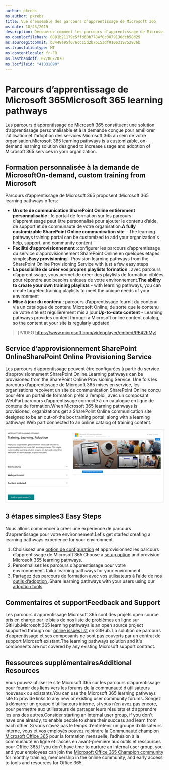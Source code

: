 ```yaml
---
author: pkrebs
ms.author: pkrebs
title: Vue d’ensemble des parcours d’apprentissage de Microsoft 365
ms.date: 10/23/2019
description: Découvrez comment les parcours d’apprentissage de Microsoft 365 peuvent accélérer l’utilisation et l’adoption des services Microsoft 365 au sein de votre organisation. Les parcours d’apprentissage incluent un composant WebPart SharePoint Online personnalisé et un site de formation modernes de communications SharePoint Online qui est facilement configuré pour votre locataire Microsoft 365.
ms.openlocfilehash: 0881b21179c5ffd60b7784f0c3879136dcb58d29
ms.sourcegitcommit: b3448e95f676ccc5d2b7b153df9106319752936b
ms.translationtype: MT
ms.contentlocale: fr-FR
ms.lasthandoff: 02/06/2020
ms.locfileid: "41831890"
---
```

# <a name="microsoft-365-learning-pathways"></a><span data-ttu-id="fbd33-104">Parcours d’apprentissage de Microsoft 365</span><span class="sxs-lookup"><span data-stu-id="fbd33-104">Microsoft 365 learning pathways</span></span> 
<span data-ttu-id="fbd33-105">Les parcours d’apprentissage de Microsoft 365 constituent une solution d’apprentissage personnalisable et à la demande conçue pour améliorer l’utilisation et l’adoption des services Microsoft 365 au sein de votre organisation.</span><span class="sxs-lookup"><span data-stu-id="fbd33-105">Microsoft 365 learning pathways is a customizable, on-demand learning solution designed to increase usage and adoption of Microsoft 365 services in your organization.</span></span>    

## <a name="on-demand-custom-training-from-microsoft"></a><span data-ttu-id="fbd33-106">Formation personnalisée à la demande de Microsoft</span><span class="sxs-lookup"><span data-stu-id="fbd33-106">On-demand, custom training from Microsoft</span></span>

<span data-ttu-id="fbd33-107">Parcours d’apprentissage de Microsoft 365 proposent :</span><span class="sxs-lookup"><span data-stu-id="fbd33-107">Microsoft 365 learning pathways offers:</span></span>

- <span data-ttu-id="fbd33-108">**Un site de communication SharePoint Online entièrement personnalisable** : le portail de formation sur les parcours d’apprentissage peut être personnalisé pour ajouter le contenu d’aide, de support et de communauté de votre organisation.</span><span class="sxs-lookup"><span data-stu-id="fbd33-108">**A fully customizable SharePoint Online communication site** - The learning pathways training portal can be customized to add your organization's help, support, and community content</span></span>
- <span data-ttu-id="fbd33-109">**Facilité d’approvisionnement** :configurer les parcours d’apprentissage du service d’approvisionnement SharePoint Online en quelques étapes simples</span><span class="sxs-lookup"><span data-stu-id="fbd33-109">**Easy provisioning** - Provision learning pathways from the SharePoint Online Provisioning Service with just a few easy steps</span></span>
- <span data-ttu-id="fbd33-110">**La possibilité de créer vos propres playlists formation** : avec parcours d’apprentissage, vous permet de créer des playlists de formation ciblées pour répondre aux besoins uniques de votre environnement.</span><span class="sxs-lookup"><span data-stu-id="fbd33-110">**The ability to create your own training playlists** - with learning pathways, you can create targeted training playlists to meet the unique needs of your environment</span></span>
- <span data-ttu-id="fbd33-111">**Mise à jour du contenu** : parcours d’apprentissage fournit du contenu via un catalogue de contenu Microsoft Online, de sorte que le contenu de votre site est régulièrement mis à jour.</span><span class="sxs-lookup"><span data-stu-id="fbd33-111">**Up-to-date content** - Learning pathways provides content through a Microsoft online content catalog, so the content at your site is regularly updated</span></span>

> [!VIDEO https://www.microsoft.com/videoplayer/embed/RE42hMy]

## <a name="sharepoint-online-provisioning-service"></a><span data-ttu-id="fbd33-112">Service d’approvisionnement SharePoint Online</span><span class="sxs-lookup"><span data-stu-id="fbd33-112">SharePoint Online Provisioning Service</span></span> 
<span data-ttu-id="fbd33-113">Les parcours d’apprentissage peuvent être configurées à partir du service d’approvisionnement SharePoint Online.</span><span class="sxs-lookup"><span data-stu-id="fbd33-113">Learning pathways can be provisioned from the SharePoint Online Provisioning Service.</span></span> <span data-ttu-id="fbd33-114">Une fois les parcours d’apprentissage de Microsoft 365 mises en service, les organisations reçoivent un site de communication SharePoint Online conçu pour être un portail de formation prêts à l’emploi, avec un composant WebPart parcours d’apprentissage connecté à un catalogue en ligne de contenu de formation.</span><span class="sxs-lookup"><span data-stu-id="fbd33-114">When Microsoft 365 learning pathways is provisioned, organizations get a SharePoint Online communication site designed to be an out-of-the box training portal, along with a learning pathways Web part connected to an online catalog of training content.</span></span> 

![cg-provision.png](media/cg-provision.png)

## <a name="3-easy-steps"></a><span data-ttu-id="fbd33-116">3 étapes simples</span><span class="sxs-lookup"><span data-stu-id="fbd33-116">3 Easy Steps</span></span>
<span data-ttu-id="fbd33-117">Nous allons commencer à créer une expérience de parcours d’apprentissage pour votre environnement.</span><span class="sxs-lookup"><span data-stu-id="fbd33-117">Let's get started creating a learning pathways experience for your environment.</span></span>
1. <span data-ttu-id="fbd33-118">Choisissez une [option de configuration](custom_setupoptions.md) et approvisionnez les parcours d’apprentissage de Microsoft 365.</span><span class="sxs-lookup"><span data-stu-id="fbd33-118">Choose a [setup option](custom_setupoptions.md) and provision Microsoft 365 learning pathways.</span></span>  
2. <span data-ttu-id="fbd33-119">Personnalisez les parcours d’apprentissage pour votre environnement.</span><span class="sxs-lookup"><span data-stu-id="fbd33-119">Tailor learning pathways for your environment.</span></span>
3. <span data-ttu-id="fbd33-120">Partagez des parcours de formation avec vos utilisateurs à l’aide de nos [outils d’adoption ](driveadoption.md).</span><span class="sxs-lookup"><span data-stu-id="fbd33-120">Share learning pathways with your users using our [adoption tools](driveadoption.md).</span></span>

## <a name="feedback-and-support"></a><span data-ttu-id="fbd33-121">Commentaires et support</span><span class="sxs-lookup"><span data-stu-id="fbd33-121">Feedback and Support</span></span>

<span data-ttu-id="fbd33-122">Les parcours d’apprentissage Microsoft 365 sont des projets open source pris en charge par le biais de nos [liste de problèmes en ligne](https://aka.ms/CustomLearningHelp) sur GitHub.</span><span class="sxs-lookup"><span data-stu-id="fbd33-122">Microsoft 365 learning pathways is an open source project supported through our [online issues list](https://aka.ms/CustomLearningHelp) on GitHub.</span></span> <span data-ttu-id="fbd33-123">La solution de parcours d’apprentissage et ses composants ne sont pas couverts par un contrat de support Microsoft existant.</span><span class="sxs-lookup"><span data-stu-id="fbd33-123">The learning pathways solution and it's components are not covered by any existing Microsoft support contract.</span></span>  

## <a name="additional-resources"></a><span data-ttu-id="fbd33-124">Ressources supplémentaires</span><span class="sxs-lookup"><span data-stu-id="fbd33-124">Additional Resources</span></span>
<span data-ttu-id="fbd33-125">Vous pouvez utiliser le site Microsoft 365 sur les parcours d’apprentissage pour fournir des liens vers les forums de la communauté d’utilisateurs nouveaux ou existants.</span><span class="sxs-lookup"><span data-stu-id="fbd33-125">You can use the Microsoft 365 learning pathways site to provide links to any new or existing user community forums.</span></span> <span data-ttu-id="fbd33-126">Songez à démarrer un groupe d’utilisateurs interne, si vous n’en avez pas encore, pour permettre aux utilisateurs de partager leurs résultats et d’apprendre les uns des autres.</span><span class="sxs-lookup"><span data-stu-id="fbd33-126">Consider starting an internal user group, if you don't have one already, to enable people to share their success and learn from each other.</span></span>  <span data-ttu-id="fbd33-127">Si vous n’avez pas le temps d’entretenir un groupe d’utilisateurs interne, vous et vos employés pouvez rejoindre la [Communauté champion Microsoft Office 365](https://aka.ms/O365Champions) pour la formation mensuelle, l’adhésion à la communauté en ligne et l’accès en avant-première aux outils et ressources pour Office 365.</span><span class="sxs-lookup"><span data-stu-id="fbd33-127">If you don't have time to nurture an internal user group, you and your employees can join the [Microsoft Office 365 Champion community](https://aka.ms/O365Champions) for monthly training, membership in the online community, and early access to tools and resources for Office 365.</span></span>